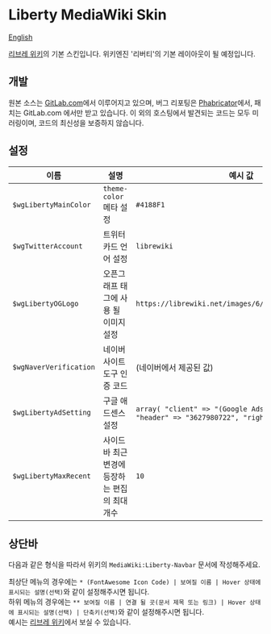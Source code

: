 # Liberty MediaWiki Skin


[English](README.en.md)

[리브레 위키](https://librewiki.net)의 기본 스킨입니다. 위키엔진 '리버티'의 기본 레이아웃이 될 예정입니다.

## 개발

원본 소스는 [GitLab.com](https://gitlab.com/librewiki/Liberty-MW-Skin)에서 이루어지고 있으며, 버그 리포팅은 [Phabricator](https://issue.librewiki.net/)에서, 패치는 GitLab.com 에서만 받고 있습니다. 이 외의 호스팅에서 발견되는 코드는 모두 미러링이며, 코드의 최신성을 보증하지 않습니다.

## 설정

| 이름                 	| 설명                                  	| 예시 값                                                                                                              	| 기본 값      	|
|----------------------	|---------------------------------------	|----------------------------------------------------------------------------------------------------------------------	|--------------	|
| `$wgLibertyMainColor`  	| `theme-color` 메타 설정                 	| `#4188F1`                                                                                                              	| `#4188F1`      	|
| `$wgTwitterAccount`    	| 트위터 카드 언어 설정                 	| `librewiki`                                                                                                            	| (없음)       	|
| `$wgLibertyOGLogo`     	| 오픈그래프 태그에 사용 될 이미지 설정 	| `https://librewiki.net/images/6/6a/Libre_favicon.png`                                                                  	| `$wgLogo`의 값 	|
| `$wgNaverVerification` 	| 네이버 사이트 도구 인증 코드          	| (네이버에서 제공된 값)                                                                             	| (없음)       	|
| `$wgLibertyAdSetting`  	| 구글 애드센스 설정                             	| `array( "client" => "(Google Adsense에서 제공한 값)", "header" => "3627980722", "right" => "6581447128" )` 	| (없음)       	|
| `$wgLibertyMaxRecent`  	| 사이드바 최근 변경에 등장하는 편집의 최대 개수          	| `10`                                                                                                                   	| `10`           	|

## 상단바
다음과 같은 형식을 따라서 위키의 `MediaWiki:Liberty-Navbar` 문서에 작성해주세요.  
   
최상단 메뉴의 경우에는 `* (FontAwesome Icon Code) | 보여질 이름 | Hover 상태에 표시되는 설명(선택)`와 같이 설정해주시면 됩니다.   
하위 메뉴의 경우에는 `** 보여질 이름 | 연결 될 곳(문서 제목 또는 링크) | Hover 상태에 표시되는 설명(선택) | 단축키(선택)`와 같이 설정해주시면 됩니다.   
예시는 [리브레 위키](https://librewiki.net/wiki/MediaWiki:Liberty-Navbar)에서 보실 수 있습니다. 

